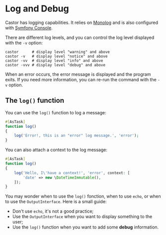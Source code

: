 # Log and Debug

Castor has logging capabilities. It relies on
[Monolog](https://github.com/seldaek/monolog) and is also configured with
[Symfony Console](https://symfony.com/doc/current/logging/monolog_console.html).

There are different log levels, and you can control the log level displayed with
the `-v` option:

```
castor      # display level "warning" and above
castor -v   # display level "notice" and above
castor -vv  # display level "info" and above
castor -vvv # display level "debug" and above
```

When an error occurs, the error message is displayed and the program exits. If
you need more information, you can re-run the command with the `-v` option.

## The `log()` function

You can use the `log()` function to log a message:

```php
#[AsTask]
function log()
{
    log('Error!, this is an "error" log message.', 'error');
}
```

You can also attach a context to the log message:

```php
#[AsTask]
function log()
{
    log('Hello, I\'have a context!', 'error', context: [
        'date' => new \DateTimeImmutable(),
    ]);
}
```

You may wonder when to use the `log()` fonction, when to use `echo`, or when to
use the `OutputInterface`. Here is a small guide:

* Don't use `echo`, it's not a good practice;
* Use the `OutputInterface` when you want to display something to the user;
* Use the `log()` function when you want to add some **debug** information.
